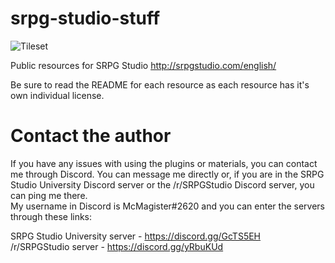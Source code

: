 # srpg-studio-stuff

![Tileset][1]

[1]: https://github.com/McMagister/srpg-studio-stuff/raw/master/32px%20FE-style%20Tileset/samples.png

Public resources for SRPG Studio http://srpgstudio.com/english/

Be sure to read the README for each resource as each resource has it's own individual license.


# Contact the author

If you have any issues with using the plugins or materials, you can contact me through Discord. You can message me directly or, if you are in the SRPG Studio University Discord server or the /r/SRPGStudio Discord server, you can ping me there.  
My username in Discord is McMagister#2620 and you can enter the servers through these links:

SRPG Studio University server - https://discord.gg/GcTS5EH  
/r/SRPGStudio server - https://discord.gg/yRbuKUd
